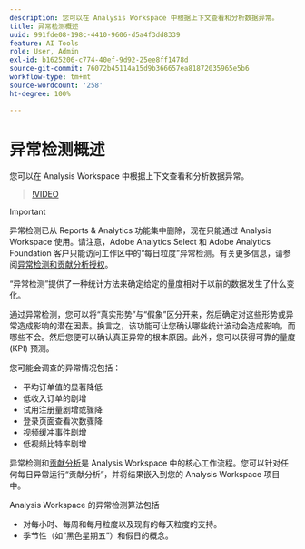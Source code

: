 ```yaml
---
description: 您可以在 Analysis Workspace 中根据上下文查看和分析数据异常。
title: 异常检测概述
uuid: 991fde08-198c-4410-9606-d5a4f3dd8339
feature: AI Tools
role: User, Admin
exl-id: b1625206-c774-40ef-9d92-25ee8ff1478d
source-git-commit: 76072b45114a15d9b366657ea81872035965e5b6
workflow-type: tm+mt
source-wordcount: '258'
ht-degree: 100%

---
```


# 异常检测概述

您可以在 Analysis Workspace 中根据上下文查看和分析数据异常。

>[!VIDEO](https://video.tv.adobe.com/v/25444/?quality=12)

>[!IMPORTANT]
>
>异常检测已从 Reports &amp; Analytics 功能集中删除，现在只能通过 Analysis Workspace 使用。请注意，Adobe Analytics Select 和 Adobe Analytics Foundation 客户只能访问工作区中的“每日粒度”异常检测。有关更多信息，请参阅[异常检测和贡献分析授权](/help/analyze/analysis-workspace/virtual-analyst/contribution-analysis/ca-tokens.md#section_9278D58F21A840AA9B1ED1BD07A1EF0A)。

“异常检测”提供了一种统计方法来确定给定的量度相对于以前的数据发生了什么变化。

通过异常检测，您可以将“真实形势”与“假象”区分开来，然后确定对这些形势或异常造成影响的潜在因素。换言之，该功能可让您确认哪些统计波动会造成影响，而哪些不会。然后您便可以确认真正异常的根本原因。此外，您可以获得可靠的量度 (KPI) 预测。

您可能会调查的异常情况包括：

* 平均订单值的显著降低
* 低收入订单的剧增
* 试用注册量剧增或骤降
* 登录页面查看次数骤降
* 视频缓冲事件剧增
* 低视频比特率剧增

异常检测和[贡献分析](https://experienceleague.adobe.com/docs/analytics/analyze/analysis-workspace/virtual-analyst/anomaly-detection/anomaly-detection.html?lang=zh-Hans)是 Analysis Workspace 中的核心工作流程。您可以针对任何每日异常运行“贡献分析”，并将结果嵌入到您的 Analysis Workspace 项目中。

Analysis Workspace 的异常检测算法包括

* 对每小时、每周和每月粒度以及现有的每天粒度的支持。
* 季节性（如“黑色星期五”）和假日的概念。
